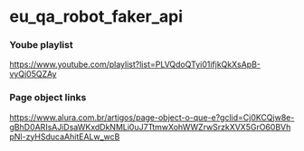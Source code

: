 # eu_qa_robot_faker_api

### Yoube playlist
https://www.youtube.com/playlist?list=PLVQdoQTyi01ifjkQkXsApB-vyQj05QZAy

### Page object links
https://www.alura.com.br/artigos/page-object-o-que-e?gclid=Cj0KCQjw8e-gBhD0ARIsAJiDsaWKxdDkNMLi0uJ7TtmwXohWWZrwSrzkXVX5GrO60BVhpNl-zyHSducaAhitEALw_wcB

